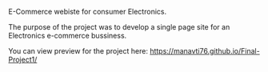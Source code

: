 E-Commerce webiste for consumer Electronics.

The purpose of the project was to develop a single page site for an Electronics e-commerce bussiness.

You can view preview for the project here:  https://manavti76.github.io/Final-Project1/
